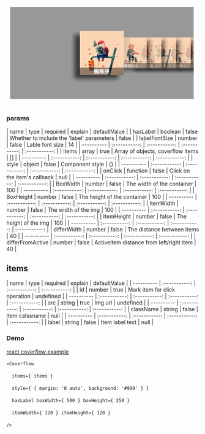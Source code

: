 <img src="coverflow.gif" />

### params

| name      | type     | required | explain | defaultValue     |
| hasLabel     | boolean | false | Whether to include the 'label' parameters   | false    |
| labelFontSize     | number | false  | Lable font size    | 14    |
| ---------- | :-----------: | :-----------: | :-----------: | :-----------: |
| items     | array | true  | Array of objects, coverflow items   | []    |
| ---------- | :-----------: | :-----------: | :-----------: | :-----------: |
| style     | object | false  | Component style   | {}    |
| ---------- | :-----------: | :-----------: | :-----------: | :-----------: |
| onClick     | function | false  | Click on the item's callback   | null    |
| ---------- | :-----------: | :-----------: | :-----------: | :-----------: |
| BoxWidth     | number | false  | The width of the container   | 100    |
| ---------- | :-----------: | :-----------: | :-----------: | :-----------: |
| BoxHeight     | number | false  | The height of the container   | 100    |
| ---------- | :-----------: | :-----------: | :-----------: | :-----------: |
| ItemWidth     | number | false  | The width of the img   | 100    |
| ---------- | :-----------: | :-----------: | :-----------: | :-----------: |
| ItemHeight     | number | false  | The height of the img   | 100    |
| ---------- | :-----------: | :-----------: | :-----------: | :-----------: |
| differWidth     | number | false  | The distance between items   | 40    |
| ---------- | :-----------: | :-----------: | :-----------: | :-----------: |
| differFromActive     | number | false  | Activeitem distance from left/right item   | 40    |

## items

| name      | type     | required | explain | defaultValue     |
| ---------- | :-----------: | :-----------: | :-----------: |
| id     | number | true | Mark item for click operation   | undefined    |
| ---------- | :-----------: | :-----------: | :-----------: | :-----------: |
| src     | string | true  | Img url    | undefined    |
| ---------- | :-----------: | :-----------: | :-----------: | :-----------: |
| className     | string | false  | Item calssname   | null    |
| ---------- | :-----------: | :-----------: | :-----------: | :-----------: |
| label     | string | false  | Item label text  | null    |

### Demo

<p><a href="https://wxlkaylee.github.io/coverflow-reactjs/">react coverflow example</a></p>


```
<Coverflow

  items={ items }
  
  style={ { margin: '0 auto', background: '#999' } }

  hasLabel boxWidth={ 500 } boxHeight={ 250 }

  itemWidth={ 120 } itemHeight={ 120 }

/>
```
